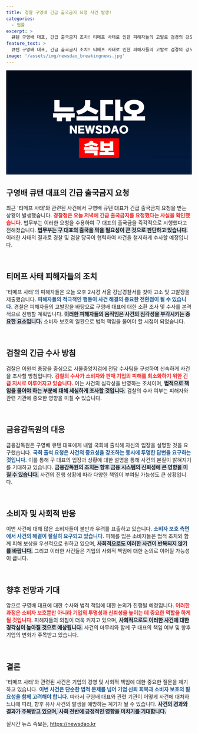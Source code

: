 ```yaml
---
title: 경찰 구영배 긴급 출국금지 요청 사건 발생!
categories:
  - 법률
excerpt: >
  큐텐 구영배 대표, 긴급 출국금지 조치! 티메프 사태로 인한 피해자들의 고발로 검경의 강도 높은 수사가 시작됩니다. 소비자 보호를 위한 검찰의 신속한 대응이 주목받고 있습니다.
feature_text: >
  큐텐 구영배 대표, 긴급 출국금지 조치! 티메프 사태로 인한 피해자들의 고발로 검경의 강도 높은 수사가 시작됩니다. 소비자 보호를 위한 검찰의 신속한 대응이 주목받고 있습니다.
image: '/assets/img/newsdao_breakingnews.jpg'
---
```


<p><img src="/assets/img/newsdao_breakingnews.jpg" alt="firstkoreanews 속보" /></p>

<h2 data-ke-size="size26">구영배 큐텐 대표의 긴급 출국금지 요청</h2>

<p data-ke-size="size16"></p> 

<p>최근 '티메프 사태'와 관련된 사건에서 구영배 큐텐 대표가 긴급 출국금지 요청을 받는 상황이 발생했습니다. <b><span style="color: #ee2323;">경찰청은 오늘 저녁에 긴급 출국금지를 요청했다는 사실을 확인했습니다.</span></b> 법무부는 이러한 요청을 수용하여 구 대표의 출국금을 즉각적으로 시행했다고 전해졌습니다. <b><span style="background-color: #21538527;">법무부는 구 대표의 출국을 막을 필요성이 큰 것으로 판단하고 있습니다.</span></b> 이러한 사태의 결과로 경찰 및 검찰 당국이 협력하여 사건을 철저하게 수사할 예정입니다. </p>

<p data-ke-size="size16">&nbsp;</p>

<h2 data-ke-size="size26">티메프 사태 피해자들의 조치</h2>

<p data-ke-size="size16"></p> 

<p>'티메프 사태'의 피해자들은 오늘 오후 2시경 서울 강남경찰서를 찾아 고소 및 고발장을 제출했습니다. <b><span style="color: #1a5490;">피해자들의 적극적인 행동이 사건 해결의 중요한 전환점이 될 수 있습니다.</span></b> 경찰은 피해자들의 고발장을 바탕으로 구영배 대표에 대한 소환 조사 및 수사를 본격적으로 진행할 계획입니다. <b><span style="background-color: #21538527;">이러한 피해자들의 움직임은 사건의 심각성을 부각시키는 중요한 요소입니다.</span></b> 소비자 보호의 일환으로 법적 책임을 물어야 할 시점이 되었습니다.</p>

<p data-ke-size="size16">&nbsp;</p>

<h2 data-ke-size="size26">검찰의 긴급 수사 방침</h2>

<p data-ke-size="size16"></p> 

<p>검찰은 이원석 총장을 중심으로 서울중앙지검에 전담 수사팀을 구성하여 신속하게 사건을 조사할 방침입니다. <b><span style="color: #ee2323;">검찰의 수사가 소비자와 판매 기업의 피해를 최소화하기 위한 긴급 지시로 이루어지고 있습니다.</span></b> 이는 사건의 심각성을 반영하는 조치이며, <b><span style="background-color: #21538527;">법적으로 책임을 물어야 하는 부분에 대해 세심하게 조사할 것입니다.</span></b> 검찰의 수사 여부는 피해자와 관련 기관에 중요한 영향을 미칠 수 있습니다.</p>

<p data-ke-size="size16">&nbsp;</p>

<h2 data-ke-size="size26">금융감독원의 대응</h2>

<p data-ke-size="size16"></p> 

<p>금융감독원은 구영배 큐텐 대표에게 내일 국회에 출석해 자신의 입장을 설명할 것을 요구했습니다. <b><span style="color: #1a5490;">국회 출석 요청은 사건의 중요성을 강조하는 동시에 투명한 답변을 요구하는 것입니다.</span></b> 이를 통해 구 대표의 입장과 상황에 대한 설명을 통해 사건의 본질이 밝혀지기를 기대하고 있습니다. <b><span style="background-color: #21538527;">금융감독원의 조치는 향후 금융 시스템의 신뢰성에 큰 영향을 미칠 수 있습니다.</span></b> 사건의 진행 상황에 따라 다양한 책임이 부여될 가능성도 큰 상황입니다.</p>

<p data-ke-size="size16">&nbsp;</p>

<h2 data-ke-size="size26">소비자 및 사회적 반응</h2>

<p data-ke-size="size16"></p> 

<p>이번 사건에 대해 많은 소비자들이 불만과 우려를 표출하고 있습니다. <b><span style="color: #1a5490;">소비자 보호 측면에서 사건의 해결이 절실히 요구되고 있습니다.</span></b> 피해를 입은 소비자들은 법적 조치와 함께 피해 보상을 우선적으로 원하고 있으며, <b><span style="background-color: #21538527;">사회적으로도 이러한 사건이 반복되지 않기를 바랍니다.</span></b> 그리고 이러한 사건들은 기업의 사회적 책임에 대한 논의로 이어질 가능성이 큽니다.</p>

<p data-ke-size="size16">&nbsp;</p>

<h2 data-ke-size="size26">향후 전망과 기대</h2>

<p data-ke-size="size16"></p> 

<p>앞으로 구영배 대표에 대한 수사와 법적 책임에 대한 논의가 진행될 예정입니다. <b><span style="color: #ee2323;">이러한 과정은 소비자 보호뿐만 아니라 기업의 투명성과 신뢰성을 높이는 데 중요한 역할을 하게 될 것입니다.</span></b> 피해자들의 외침이 더욱 커지고 있으며, <b><span style="background-color: #21538527;">사회적으로도 이러한 사건에 대한 경각심이 높아질 것으로 예상됩니다.</span></b> 사건의 마무리와 함께 구 대표의 책임 여부 및 향후 기업의 변화가 주목받고 있습니다.</p>

<p data-ke-size="size16">&nbsp;</p> 

<h2 data-ke-size="size26">결론</h2>

<p data-ke-size="size16"></p> 

<p>'티메프 사태'와 관련된 사건은 기업의 경영 및 사회적 책임에 대한 중요한 질문을 제기하고 있습니다. <b><span style="color: #1a5490;">이번 사건은 단순한 법적 문제를 넘어 기업 신뢰 회복과 소비자 보호의 필요성을 함께 고려해야 합니다.</span></b> 따라서 구영배 대표와 관련 기관이 어떻게 사건에 대처하느냐에 따라, 향후 유사 사건의 발생을 예방하는 계기가 될 수 있습니다. <b><span style="background-color: #21538527;">사건의 경과와 결과가 주목받고 있으며, 사회 전반에 긍정적인 영향을 미치기를 기대합니다.</span></b></p>
실시간 뉴스 속보는, <a href="https://newsdao.kr" rel="dofollow">https://newsdao.kr</a>


